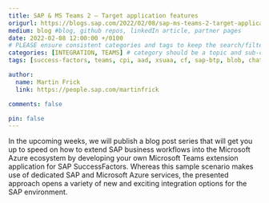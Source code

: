 ```yaml
---
title: SAP & MS Teams 2 – Target application features
origurl: https://blogs.sap.com/2022/02/08/sap-ms-teams-2-target-application-features/
medium: blog #blog, github repos, linkedIn article, partner pages
date: 2022-02-08 12:00:00 +/0100
# PLEASE ensure consistent categories and tags to keep the search/filtering meaningful!
categories: [INTEGRATION, TEAMS] # category should be a topic and sub-category primary product
tags: [success-factors, teams, cpi, aad, xsuaa, cf, sap-btp, blob, chatbot, mobile]     # TAG names should always be lowercase

author:
  name: Martin Frick
  link: https://people.sap.com/martinfrick

comments: false

pin: false
---
```


In the upcoming weeks, we will publish a blog post series that will get you up to speed on how to extend SAP business workflows into the Microsoft Azure ecosystem by developing your own Microsoft Teams extension application for SAP SuccessFactors. Whereas this sample scenario makes use of dedicated SAP and Microsoft Azure services, the presented approach opens a variety of new and exciting integration options for the SAP environment.
